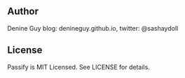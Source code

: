 

## Author

Denine Guy blog: denineguy.github.io, twitter: @sashaydoll
## License

Passify is MIT Licensed. See LICENSE for details.
